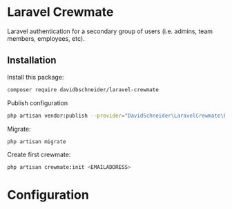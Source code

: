 # Laravel Crewmate

Laravel authentication for a secondary group of users (i.e. admins, team members, employees, etc).

## Installation

Install this package:

```bash
composer require davidbschneider/laravel-crewmate
```

Publish configuration

```bash
php artisan vendor:publish --provider="DavidSchneider\LaravelCrewmate\PackageServiceProvider"
```

Migrate:
```bash
php artisan migrate
```

Create first crewmate:

```bash
php artisan crewmate:init <EMAILADDRESS>
```

# Configuration


